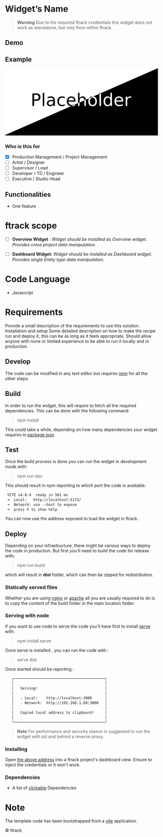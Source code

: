 <!---
Change the name as appropriate...
-->
# Widget’s Name
<!---
Provide a short description of the widget and high level functionality.>
-->

> **Warning**
> Due to the required ftrack credentials this widget does not work as standalone, but only from within ftrack.

## Demo
<!---
Provide an online [link](http://www.example.com) if available.
-->

## Example
<!---
Provide an image to sum up the tool.
-->

![Example result](images/thumbnail.png)


### Who is this for
<!---
Check [x] as needed
-->
- [x] Production Management / Project Management
- [ ] Artist / Designer
- [ ] Supervisor / Lead
- [ ] Developer / TD / Engineer
- [ ] Executive / Studio Head 

## Functionalities
<!---
* To describe
* The  basic
* Functionalities
* And what to expect
* From this code 
-->

* One feature


# ftrack scope

<!---
Check [x] one or Both options depending on the widgets type.
-->

- [ ] **Overview Widget** : *Widget should be installed as Overview widget.  Provides cross project data manipulation.*
- [ ] **Dashboard Widget**: *Widget should be installed as Dashboard widget.  Provides single Entity type data manipulation.*


## 

# Code Language
* Javascript


# Requirements

Provide a small description of the requirements to use this solution.
Installation and setup
Some detailed description on how to make the recipe run and deploy it, this can be as long as it feels appropriate. 
Should allow anyone with none or limited experience to be able to run it locally and in production.


## Develop
The code can be modified in any text editor but requires [npm](https://docs.npmjs.com/downloading-and-installing-node-js-and-npm) for all the other steps.

## Build
In order to run the widget, this will require to fetch all the required dependencies.
This can be done with the following command:

>  npm install

This could take a while, depending on how many dependencies your widget requires in [package.json](./package.json)

## Test
Once the build process is done you can run the widget in development mode with: 

> npm run dev

This should result in npm reporting to which port the code is available:

```
 VITE v4.0.4  ready in 581 ms
 ➜  Local:   http://localhost:5173/
 ➜  Network: use --host to expose
 ➜  press h to show help
```

You can now use the address exposed to load the widget in ftrack .


## Deploy
Depending on your infrastructure, there might be various ways to deploy the code in production.
But first you'll need to build the code for release with:

> npm run build

which will result in **dist** folder, which can then be zipped for redistribution.


### Statically served files

Whether you are using [nginx](https://www.nginx.com/) or [apache](https://httpd.apache.org/) all you are usually required to do
is to copy the content of the build folder in the main location folder.

### Serving with node
If you want to use node to serve the code you'll have first to install [serve](https://www.npmjs.com/package/serve) with:

> npm install serve

Once serve is installed , you can run the code with :

> serve dist

Once started should be reporting :

```
   ┌──────────────────────────────────────────┐
   │                                          │
   │   Serving!                               │
   │                                          │
   │   - Local:    http://localhost:3000      │
   │   - Network:  http://192.168.1.60:3000   │
   │                                          │
   │   Copied local address to clipboard!     │
   │                                          │
   └──────────────────────────────────────────┘
```

> **Note**
> For performance and security reason is suggested to run the widget with ssl and behind a reverse proxy.


### Installing

Open [the above address](http://localhost:3000) into a ftrack project's dashboard view. Ensure to inject the credentials or it won't work.


### Dependencies
* A list of [clickable](http://www.example.com) Dependencies

# Note
The template code has been bootstrapped from a [vite](https://vitejs.dev/guide/) application.

&copy; ftrack
